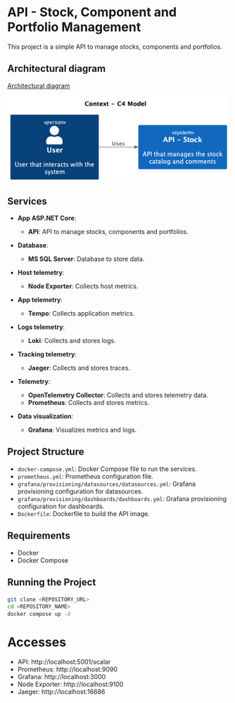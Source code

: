 # API - Stock, Component and Portfolio Management

This project is a simple API to manage stocks, components and portfolios.

## Architectural diagram

[Architectural diagram](./docs/C4%20Model/1%20-%20Context.puml)

![Architectural diagram](./docs/C4%20Model/1%20-%20Context.png)

## Services

- **App ASP.NET Core**:

   - **API**: API to manage stocks, components and portfolios.

- **Database**:

   - **MS SQL Server**: Database to store data.

- **Host telemetry**:

   - **Node Exporter**: Collects host metrics.

- **App telemetry**:

   - **Tempo**: Collects application metrics.

- **Logs telemetry**:

   - **Loki**: Collects and stores logs.

- **Tracking telemetry**:

   - **Jaeger**: Collects and stores traces.

- **Telemetry**:

   - **OpenTelemetry Collector**: Collects and stores telemetry data.
   - **Prometheus**: Collects and stores metrics.

- **Data visualization**:

   - **Grafana**: Visualizes metrics and logs.

## Project Structure

- `docker-compose.yml`: Docker Compose file to run the services.
- `prometheus.yml`: Prometheus configuration file.
- `grafana/provisioning/datasources/datasources.yml`: Grafana provisioning configuration for datasources.
- `grafana/provisioning/dashboards/dashboards.yml`: Grafana provisioning configuration for dashboards.
- `Dockerfile`: Dockerfile to build the API image.

## Requirements

- Docker
- Docker Compose

## Running the Project

```sh
git clone <REPOSITORY_URL>
cd <REPOSITORY_NAME>
docker compose up -d
```

# Accesses

- API: http://localhost:5001/scalar
- Prometheus: http://localhost:9090
- Grafana: http://localhost:3000
- Node Exporter: http://localhost:9100
- Jaeger: http://localhost:16686

